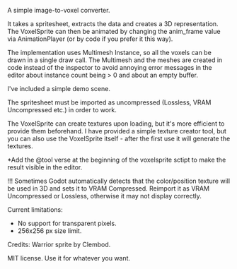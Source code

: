 A simple image-to-voxel converter.

It takes a spritesheet, extracts the data and creates a 3D representation. The VoxelSprite can then be animated by changing the anim_frame value via AnimationPlayer (or by code if you prefer it this way).

The implementation uses Multimesh Instance, so all the voxels can be drawn in a single draw call. The Multimesh and the meshes are created in code instead of the inspector to avoid annoying error messages in the editor about instance count being > 0 and about an empty buffer.

I've included a simple demo scene. 

The spritesheet must be imported as uncompressed (Lossless, VRAM Uncompressed etc.) in order to work.

The VoxelSprite can create textures upon loading, but it's more efficient to provide them beforehand.
I have provided a simple texture creator tool, but you can also use the VoxelSprite itself - after the first use it will generate the textures. 

*Add the @tool verse at the beginning of the voxelsprite sctipt to make the result visible in the editor.

!!! Sometimes Godot automatically detects that the color/position texture will be used in 3D and sets it to VRAM Compressed. Reimport it as VRAM Uncompressed or Lossless, otherwise it may not display correctly.

Current limitations:
- No support for transparent pixels.
- 256x256 px size limit.

Credits:
Warrior sprite by Clembod.

MIT license. Use it for whatever you want.
